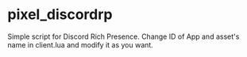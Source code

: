 # pixel_discordrp
Simple script for Discord Rich Presence. Change ID of App and asset's name in client.lua and modify it as you want.
